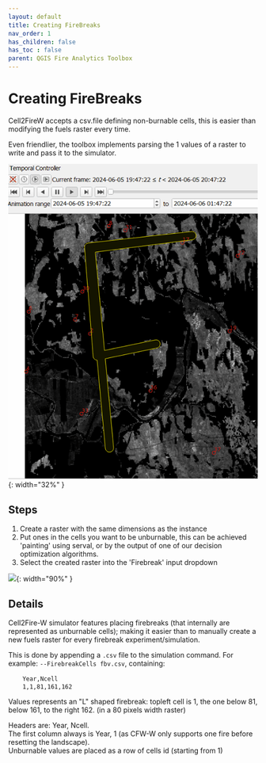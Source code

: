 ```yaml
---
layout: default
title: Creating FireBreaks
nav_order: 1
has_children: false
has_toc : false
parent: QGIS Fire Analytics Toolbox
---
```

# Creating FireBreaks

Cell2FireW accepts a csv.file defining non-burnable cells, this is easier than modifying the fuels raster every time.

Even friendlier, the toolbox implements parsing the 1 values of a raster to write and pass it to the simulator.


![](img/algo_sim-firebreak_sample.gif){: width="32%" }

## Steps

1. Create a raster with the same dimensions as the instance
2. Put ones in the cells you want to be unburnable, this can be achieved 'painting' using serval, or by the output of one of our decision optimization algorithms.
3. Select the created raster into the 'Firebreak' input dropdown

![](img/create_firebreak.gif){: width="90%" }

## Details

Cell2Fire-W simulator features placing firebreaks (that internally are represented as unburnable cells); making it easier than to manually create a new fuels raster for every firebreak experiment/simulation.

This is done by appending a `.csv` file to the simulation command. For example: `--FirebreakCells fbv.csv`, containing:

        Year,Ncell
        1,1,81,161,162

Values represents an "L" shaped firebreak: topleft cell is 1, the one below 81, below 161, to the right 162. (in a 80 pixels width raster)

Headers are: Year, Ncell.  
The first column always is Year, 1 (as CFW-W only supports one fire before resetting the landscape).  
Unburnable values are placed as a row of cells id (starting from 1)

